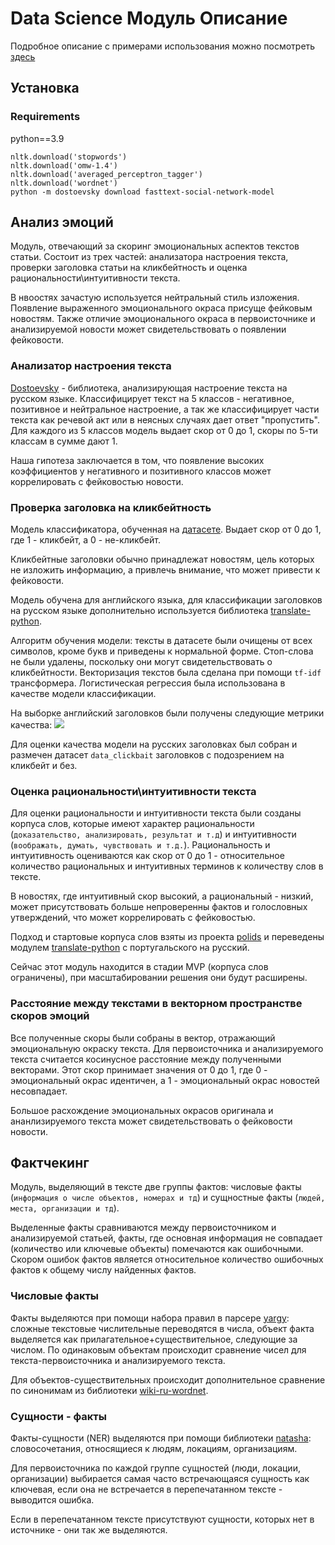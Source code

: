 # Data Science Модуль Описание 
Подробное описание с примерами использования можно посмотреть [здесь](./usage_example.ipynb) 

## Установка

### Requirements
python==3.9

```
nltk.download('stopwords')
nltk.download('omw-1.4')
nltk.download('averaged_perceptron_tagger')
nltk.download('wordnet')
python -m dostoevsky download fasttext-social-network-model
```


## Анализ эмоций

Модуль, отвечающий за скоринг эмоциональных аспектов текстов статьи. Состоит из трех частей: анализатора настроения текста, проверки заголовка статьи на кликбейтность и оценка рациональности\интуитивности текста. 

В нвоостях зачастую используется нейтральный стиль изложения. Появление выраженного эмоционального окраса присуще фейковым новостям. Также отличие эмоционального окраса в первоисточнике и анализируемой новости может свидетельствовать о появлении фейковости.

### Анализатор настроения текста

[Dostoevsky](https://github.com/bureaucratic-labs/dostoevsky) - библиотека, анализирующая настроение текста на русском языке. Классифицирует текст на 5 классов - негативное, позитивное и нейтральное настроение, а так же классифицирует части текста как речевой акт или в неясных случаях дает ответ "пропустить". Для каждого из 5 классов модель выдает скор от 0 до 1, скоры по 5-ти классам в сумме дают 1.

Наша гипотеза заключается в том, что появление высоких коэффициентов у негативного и позитивного классов может коррелировать с фейковостью новости.

### Проверка заголовка на кликбейтность

Модель классификатора, обученная на [датасете](https://github.com/bhargaviparanjape/clickbait). Выдает скор от 0 до 1, где 1 - кликбейт, а 0 - не-кликбейт.

Кликбейтные заголовки обычно принадлежат новостям, цель которых не изложить информацию, а привлечь внимание, что может привести к фейковости.

Модель обучена для английского языка, для классификации заголовков на русском языке дополнительно используется библиотека [translate-python](https://github.com/terryyin/translate-python).

Алгоритм обучения модели: тексты в датасете были очищены от всех символов, кроме букв и приведены к нормальной форме. Стоп-слова не были удалены, поскольку они могут свидетельствовать о кликбейтности. Векторизация текстов была сделана при помощи `tf-idf` трансформера. Логистическая регрессия была использована в качестве модели классификации.

На выборке английский заголовков были получены следующие метрики качества:
![](https://sun9-77.userapi.com/s/v1/if2/I66qVXB9GEb4PK8yNy2O2jInyBx9gqHVnrMu6FkyK2sGHZlxiL7rGneG7CCRCED0NT3J7Qq17AutyGHhXnvIaov6.jpg?size=425x159&quality=96&type=album)

Для оценки качества модели на русских заголовках был собран и размечен датасет `data_clickbait` заголовков с подозрением на кликбейт и без.

### Оценка рациональности\интуитивности текста

Для оценки рациональности и интуитивности текста были созданы корпуса слов, которые имеют характер рациональности (`доказательство, анализировать, результат и т.д`) и интуитивности (`воображать, думать, чувствовать и т.д.`). Рациональность и интуитивность оцениваются как скор от 0 до 1 - относительное количество рациональных и интуитивных терминов к количеству слов в тексте.

В новостях, где интуитивный скор высокий, а рациональный - низкий, может присутствовать больше непроверенны фактов и голословных утверждений, что  может коррелировать с фейковостью.

Подход и стартовые корпуса слов взяты из проекта [polids](https://github.com/AndreCNF/polids) и переведены модулем [translate-python](https://github.com/terryyin/translate-python) с португальского на русский.

Сейчас этот модуль находится в стадии MVP (корпуса слов ограничены), при масштабировании решения они будут расширены.

### Расстояние между текстами в векторном пространстве скоров эмоций

Все полученные скоры были собраны в вектор, отражающий эмоциональную окраску текста. Для первоисточника и анализируемого текста считается косинусное расстояние между полученными векторами. Этот скор принимает значения от 0 до 1, где 0 - эмоциональный окрас идентичен, а 1 - эмоциональный окрас новостей несовпадает.

Большое расхождение эмоциональных окрасов оригинала и ананлизируемого текста может свидетельствовать о фейковости новости.

## Фактчекинг

Модуль, выделяющий в тексте две группы фактов: числовые факты (`информация о числе объектов, номерах и тд`) и сущностные факты (`людей, места, организации и тд`).

Выделенные факты сравниваются между первоисточником и анализируемой статьей, факты, где основная информация не совпадает (количество или ключевые объекты) помечаются как ошибочными. Скором ошибок фактов является относительное количество ошибочных фактов к общему числу найденных фактов.

### Числовые факты

Факты выделяются при помощи набора правил в парсере [yargy](https://github.com/natasha/yargy): сложные текстовые числительные переводятся в числа, объект факта выделяется как прилагательное+существительное, следующие за числом. По одинаковым объектам происходит сравнение чисел для текста-первоисточника и анализируемого текста.

Для объектов-существительных происходит дополнительное сравнение по синонимам из библиотеки [wiki-ru-wordnet](https://wiki-ru-wordnet.readthedocs.io/en/latest/).

### Сущности - факты

Факты-сущности (NER) выделяются при помощи библиотеки [natasha](https://github.com/natasha): словосочетания, относящиеся к людям, локациям, организациям.

Для первоисточника по каждой группе сущностей (люди, локации, организации) выбирается самая часто встречающаяся сущность как ключевая, если она не встречается в перепечатанном тексте - выводится ошибка.

Если в перепечатанном тексте присутствуют сущности, которых нет в источнике - они так же выделяются.
